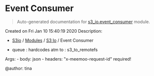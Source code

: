 # Event Consumer

> Auto-generated documentation for [s3_io.event_consumer](../../s3_io/event_consumer.py) module.

Created on Fri Jan 10 15:40:19 2020
    Description:

- [S3io](../README.md#s3io) / [Modules](../MODULES.md#s3io-modules) / [S3 Io](index.md#s3-io) / Event Consumer

- queue : hardcodes atm to : s3_to_remotefs

Args:
     - body: json
     - headers: "x-meemoo-request-id" required!

@author: tina
